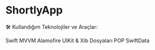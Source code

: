 # ShortlyApp

🛠️ Kullandığım Teknolojiler ve Araçlar:

Swift
MVVM
Alamofire
UIKit & Xib Dosyaları
POP
SwiftData
